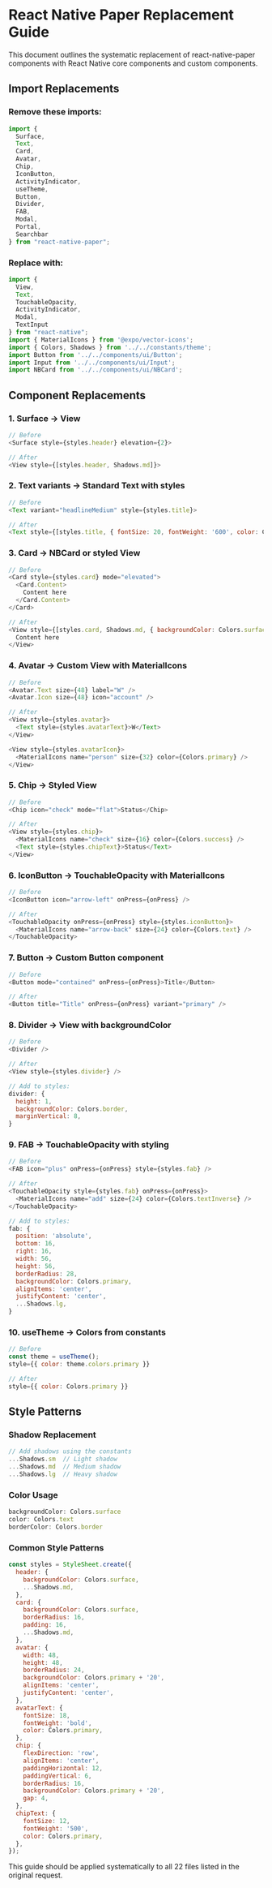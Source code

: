 # React Native Paper Replacement Guide

This document outlines the systematic replacement of react-native-paper components with React Native core components and custom components.

## Import Replacements

### Remove these imports:
```javascript
import {
  Surface,
  Text,
  Card,
  Avatar,
  Chip,
  IconButton,
  ActivityIndicator,
  useTheme,
  Button,
  Divider,
  FAB,
  Modal,
  Portal,
  Searchbar
} from "react-native-paper";
```

### Replace with:
```javascript
import {
  View,
  Text,
  TouchableOpacity,
  ActivityIndicator,
  Modal,
  TextInput
} from "react-native";
import { MaterialIcons } from '@expo/vector-icons';
import { Colors, Shadows } from '../../constants/theme';
import Button from '../../components/ui/Button';
import Input from '../../components/ui/Input';
import NBCard from '../../components/ui/NBCard';
```

## Component Replacements

### 1. Surface → View
```javascript
// Before
<Surface style={styles.header} elevation={2}>

// After
<View style={[styles.header, Shadows.md]}>
```

### 2. Text variants → Standard Text with styles
```javascript
// Before
<Text variant="headlineMedium" style={styles.title}>

// After
<Text style={[styles.title, { fontSize: 20, fontWeight: '600', color: Colors.text }]}>
```

### 3. Card → NBCard or styled View
```javascript
// Before
<Card style={styles.card} mode="elevated">
  <Card.Content>
    Content here
  </Card.Content>
</Card>

// After
<View style={[styles.card, Shadows.md, { backgroundColor: Colors.surface, borderRadius: 16, padding: 16 }]}>
  Content here
</View>
```

### 4. Avatar → Custom View with MaterialIcons
```javascript
// Before
<Avatar.Text size={48} label="W" />
<Avatar.Icon size={48} icon="account" />

// After
<View style={styles.avatar}>
  <Text style={styles.avatarText}>W</Text>
</View>

<View style={styles.avatarIcon}>
  <MaterialIcons name="person" size={32} color={Colors.primary} />
</View>
```

### 5. Chip → Styled View
```javascript
// Before
<Chip icon="check" mode="flat">Status</Chip>

// After
<View style={styles.chip}>
  <MaterialIcons name="check" size={16} color={Colors.success} />
  <Text style={styles.chipText}>Status</Text>
</View>
```

### 6. IconButton → TouchableOpacity with MaterialIcons
```javascript
// Before
<IconButton icon="arrow-left" onPress={onPress} />

// After
<TouchableOpacity onPress={onPress} style={styles.iconButton}>
  <MaterialIcons name="arrow-back" size={24} color={Colors.text} />
</TouchableOpacity>
```

### 7. Button → Custom Button component
```javascript
// Before
<Button mode="contained" onPress={onPress}>Title</Button>

// After
<Button title="Title" onPress={onPress} variant="primary" />
```

### 8. Divider → View with backgroundColor
```javascript
// Before
<Divider />

// After
<View style={styles.divider} />

// Add to styles:
divider: {
  height: 1,
  backgroundColor: Colors.border,
  marginVertical: 8,
}
```

### 9. FAB → TouchableOpacity with styling
```javascript
// Before
<FAB icon="plus" onPress={onPress} style={styles.fab} />

// After
<TouchableOpacity style={styles.fab} onPress={onPress}>
  <MaterialIcons name="add" size={24} color={Colors.textInverse} />
</TouchableOpacity>

// Add to styles:
fab: {
  position: 'absolute',
  bottom: 16,
  right: 16,
  width: 56,
  height: 56,
  borderRadius: 28,
  backgroundColor: Colors.primary,
  alignItems: 'center',
  justifyContent: 'center',
  ...Shadows.lg,
}
```

### 10. useTheme → Colors from constants
```javascript
// Before
const theme = useTheme();
style={{ color: theme.colors.primary }}

// After
style={{ color: Colors.primary }}
```

## Style Patterns

### Shadow Replacement
```javascript
// Add shadows using the constants
...Shadows.sm  // Light shadow
...Shadows.md  // Medium shadow  
...Shadows.lg  // Heavy shadow
```

### Color Usage
```javascript
backgroundColor: Colors.surface
color: Colors.text
borderColor: Colors.border
```

### Common Style Patterns
```javascript
const styles = StyleSheet.create({
  header: {
    backgroundColor: Colors.surface,
    ...Shadows.md,
  },
  card: {
    backgroundColor: Colors.surface,
    borderRadius: 16,
    padding: 16,
    ...Shadows.md,
  },
  avatar: {
    width: 48,
    height: 48,
    borderRadius: 24,
    backgroundColor: Colors.primary + '20',
    alignItems: 'center',
    justifyContent: 'center',
  },
  avatarText: {
    fontSize: 18,
    fontWeight: 'bold',
    color: Colors.primary,
  },
  chip: {
    flexDirection: 'row',
    alignItems: 'center',
    paddingHorizontal: 12,
    paddingVertical: 6,
    borderRadius: 16,
    backgroundColor: Colors.primary + '20',
    gap: 4,
  },
  chipText: {
    fontSize: 12,
    fontWeight: '500',
    color: Colors.primary,
  },
});
```

This guide should be applied systematically to all 22 files listed in the original request.